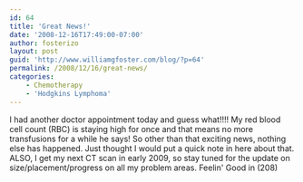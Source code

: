 ```yaml
---
id: 64
title: 'Great News!'
date: '2008-12-16T17:49:00-07:00'
author: fosterizo
layout: post
guid: 'http://www.williamgfoster.com/blog/?p=64'
permalink: /2008/12/16/great-news/
categories:
    - Chemotherapy
    - 'Hodgkins Lymphoma'
---
```


I had another doctor appointment today and guess what!!!! My red blood cell count (RBC) is staying high for once and that means no more transfusions for a while he says! So other than that exciting news, nothing else has happened. Just thought I would put a quick note in here about that.
ALSO, I get my next CT scan in early 2009, so stay tuned for the update on size/placement/progress on all my problem areas.
Feelin' Good in (208)